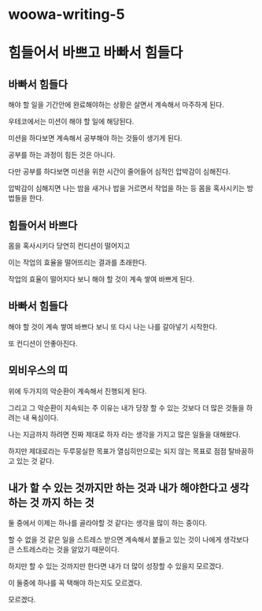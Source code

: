 # woowa-writing-5

# 힘들어서 바쁘고 바빠서 힘들다

## 바빠서 힘들다

해야 할 일을 기간안에 완료해야하는 상황은 살면서 계속해서 마주하게 된다.

우테코에서는 미션이 해야 할 일에 해당된다.

미션을 하다보면 계속해서 공부해야 하는 것들이 생기게 된다.

공부를 하는 과정이 힘든 것은 아니다.

다만 공부를 하다보면 미션을 위한 시간이 줄어들어 심적인 압박감이 심해진다.

압박감이 심해지면 나는 밤을 새거나 밥을 거르면서 작업을 하는 등 몸을 혹사시키는 방법들을 한다.

## 힘들어서 바쁘다

몸을 혹사시키다 당연히 컨디션이 떨어지고

이는 작업의 효율을 떨어뜨리는 결과를 초래한다.

작업의 효율이 떨어지다 보니 해야 할 것이 계속 쌓여 바쁘게 된다.

## 바빠서 힘들다

해야 할 것이 계속 쌓여 바쁘다 보니 또 다시 나는 나를 갈아넣기 시작한다.

또 컨디션이 안좋아진다.

## 뫼비우스의 띠

위에 두가지의 악순환이 계속해서 진행되게 된다.

그리고 그 악순환이 지속되는 주 이유는 내가 당장 할 수 있는 것보다 더 많은 것들을 하려는 내 욕심이다.

나는 지금까지 하려면 진짜 제대로 하자 라는 생각을 가지고 많은 일들을 대해왔다.

하지만 제대로라는 두루뭉실한 목표가 열심히만으로는 되지 않는 목표로 점점 탈바꿈하고 있는 것 같다.

## 내가 할 수 있는 것까지만 하는 것과 내가 해야한다고 생각하는 것 까지 하는 것

둘 중에서 이제는 하나를 골라야할 것 같다는 생각을 많이 하는 중이다.

할 수 없을 것 같은 일을 스트레스 받으면 계속해서 붙들고 있는 것이 나에게 생각보다 큰 스트레스라는 것을 알았기 때문이다.

하지만 할 수 있는 것까지만 한다면 내가 더 많이 성장할 수 있을지 모르겠다.

이 둘중에 하나를 꼭 택해야 하는지도 모르겠다.

모르겠다.
